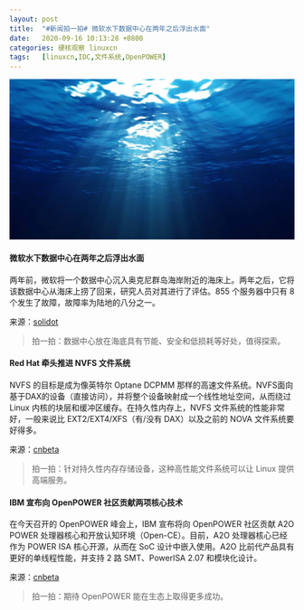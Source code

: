 ```yaml
---
layout: post
title:	"#新闻拍一拍# 微软水下数据中心在两年之后浮出水面"
date:	2020-09-16 10:13:28 +0800 
categories:	硬核观察 linuxcn 
tags:	[linuxcn,IDC,文件系统,OpenPOWER]
---
```



![](/Asserts/Images/album/202009/16/101319lte3guxwxm5ufxg8.jpg)


#### 微软水下数据中心在两年之后浮出水面


两年前，微软将一个数据中心沉入奥克尼群岛海岸附近的海床上。两年之后，它将该数据中心从海床上捞了回来，研究人员对其进行了评估。855 个服务器中只有 8 个发生了故障，故障率为陆地的八分之一。


来源：[solidot](https://www.solidot.org/story?sid=65541)



> 
> 拍一拍：数据中心放在海底具有节能、安全和低损耗等好处，值得探索。
> 
> 
> 


#### Red Hat 牵头推进 NVFS 文件系统


NVFS 的目标是成为像英特尔 Optane DCPMM 那样的高速文件系统。NVFS面向基于DAX的设备（直接访问），并将整个设备映射成一个线性地址空间，从而绕过 Linux 内核的块层和缓冲区缓存。在持久性内存上，NVFS 文件系统的性能非常好，一般来说比 EXT2/EXT4/XFS（有/没有 DAX）以及之前的 NOVA 文件系统要好得多。


来源：[cnbeta](https://www.cnbeta.com/articles/tech/1029449.htm)



> 
> 拍一拍：针对持久性内存存储设备，这种高性能文件系统可以让 Linux 提供高端服务。
> 
> 
> 


#### IBM 宣布向 OpenPOWER 社区贡献两项核心技术


在今天召开的 OpenPOWER 峰会上，IBM 宣布将向 OpenPOWER 社区贡献 A2O POWER 处理器核心和开放认知环境（Open-CE）。目前，A2O 处理器核心已经作为 POWER ISA 核心开源，从而在 SoC 设计中嵌入使用。A2O 比前代产品具有更好的单线程性能，并支持 2 路 SMT、PowerISA 2.07 和模块化设计。


来源：[cnbeta](https://www.cnbeta.com/articles/tech/1029483.htm)



> 
> 拍一拍：期待 OpenPOWER 能在生态上取得更多成功。
> 
> 
>
